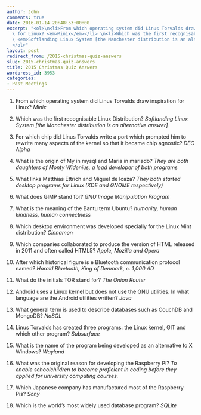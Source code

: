 ```yaml
---
author: John
comments: true
date: 2016-01-14 20:48:53+00:00
excerpt: "<ol>\n<li>From which operating system did Linus Torvalds draw inspiration\
  \ for Linux? <em>Minix</em></li> \n<li>Which was the first recognisable Linux Distribution?\
  \ <em>Softlanding Linux System [the Manchester distribution is an alternative answer]</em></li>\n\
  </ol>"
layout: post
redirect_from: /2015-christmas-quiz-answers
slug: 2015-christmas-quiz-answers
title: 2015 Christmas Quiz Answers
wordpress_id: 3953
categories:
- Past Meetings
---
```




  1. From which operating system did Linus Torvalds draw inspiration for Linux? _Minix_


  2. Which was the first recognisable Linux Distribution? _Softlanding Linux System [the Manchester distribution is an alternative answer]_


  3. For which chip did Linus Torvalds write a port which prompted him to rewrite many aspects of the kernel so that it became chip agnostic? _DEC Alpha_


  4. What is the origin of My in mysql and Maria in mariadb? _They are both daughters of Monty Widenius, a lead developer of both programs_


  5. What links Matthias Ettrich and Miguel de Icaza? _They both started desktop programs for Linux (KDE and GNOME respectively)_


  6. What does GIMP stand for? _GNU Image Manipulation Program_


  7. What is the meaning of the Bantu term Ubuntu? _humanity, human kindness, human connectness_


  8. Which desktop environment was developed specially for the Linux Mint distribution? _Cinnamon_


  9. Which companies collaborated to produce the version of HTML released in 2011 and often called HTML5? _Apple, Mozilla and Opera_


  10. After which historical figure is e Bluetooth communication protocol named? _Harald Bluetooth, King of Denmark, c. 1,000 AD_


  11. What do the initials TOR stand for? _The Onion Router_


  12. Android uses a Linux kernel but does not use the GNU utilities. In what language are the Android utilities written? _Java_


  13. What general term is used to describe databases such as CouchDB and MongoDB? _NoSQL_


  14. Linus Torvalds has created three programs: the Linux kernel, GIT and which other program? _Subsurface_


  15. What is the name of the program being developed as an alternative to X Windows? _Wayland_


  16. What was the original reason for developing the Raspberry Pi? _To enable schoolchildren to become proficient in coding before they applied for university computing courses._


  17. Which Japanese company has manufactured most of the Raspberry Pis? _Sony_


  18. Which is the world’s most widely used database program? _SQLite_


